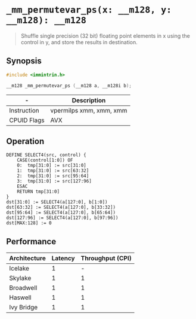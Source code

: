 `_mm_permutevar_ps(x: __m128, y: __m128): __m128`
=================================================

> Shuffle single precision (32 bit) floating point elements in x using the control in y, and store the results in destination.

## Synopsis

```c
#include <immintrin.h>

__m128 _mm_permutevar_ps (__m128 a, __m128i b);
```

| -           | Description             |
| ----------- | ----------------------- |
| Instruction | vpermilps xmm, xmm, xmm |
| CPUID Flags | AVX                     |

## Operation

```
DEFINE SELECT4(src, control) {
	CASE(control[1:0]) OF
	0:	tmp[31:0] := src[31:0]
	1:	tmp[31:0] := src[63:32]
	2:	tmp[31:0] := src[95:64]
	3:	tmp[31:0] := src[127:96]
	ESAC
	RETURN tmp[31:0]
}
dst[31:0] := SELECT4(a[127:0], b[1:0])
dst[63:32] := SELECT4(a[127:0], b[33:32])
dst[95:64] := SELECT4(a[127:0], b[65:64])
dst[127:96] := SELECT4(a[127:0], b[97:96])
dst[MAX:128] := 0
```

## Performance

| Architecture | Latency | Throughput (CPI) |
| ------------ | ------- | ---------------- |
| Icelake      | 1       | -                |
| Skylake      | 1       | 1                |
| Broadwell    | 1       | 1                |
| Haswell      | 1       | 1                |
| Ivy Bridge   | 1       | 1                |

